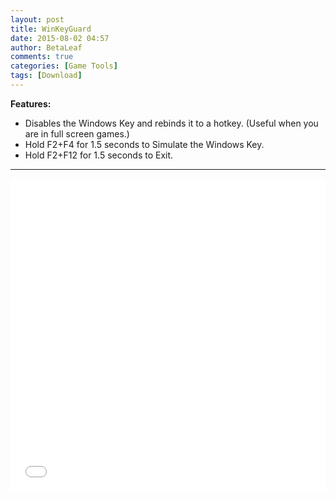 ```yaml
---
layout: post
title: WinKeyGuard
date: 2015-08-02 04:57
author: BetaLeaf
comments: true
categories: [Game Tools]
tags: [Download]
---
```

**Features:**  

  - Disables the Windows Key and rebinds it to a hotkey. (Useful when you are in full screen games.)  
  - Hold F2+F4 for 1.5 seconds to Simulate the Windows Key.  
  - Hold F2+F12 for 1.5 seconds to Exit.  

---

<iframe src="{{ site.url }}/stats.html?username=BetaLeaf&repository=WinKeyGuard" width="100%" height="500" frameborder="0" scrolling="no"></iframe>  